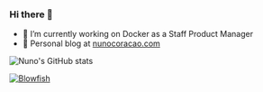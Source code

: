 ### Hi there 👋

- 🐳 I’m currently working on Docker as a Staff Product Manager
- 🚀 Personal blog at [nunocoracao.com](https://nunocoracao.com)


![Nuno's GitHub stats](https://github-readme-stats.vercel.app/api?username=nunocoracao&show_icons=true&count_private=true)

[![Blowfish](https://github-readme-stats.vercel.app/api/pin/?username=nunocoracao&repo=blowfish)](https://github.com/anuraghazra/github-readme-stats)

<!--
**nunocoracao/nunocoracao** is a ✨ _special_ ✨ repository because its `README.md` (this file) appears on your GitHub profile.

Here are some ideas to get you started:

- 🔭 I’m currently working on ...
- 🌱 I’m currently learning ...
- 👯 I’m looking to collaborate on ...
- 🤔 I’m looking for help with ...
- 💬 Ask me about ...
- 📫 How to reach me: ...
- 😄 Pronouns: ...
- ⚡ Fun fact: ...
-->
